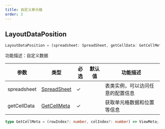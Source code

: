 ```yaml
---
title: 自定义单元格
order: 3
---
```


## LayoutDataPosition

```js | pure
LayoutDataPosition = (spreadsheet: SpreadSheet, getCellData: GetCellMeta) => GetCellMeta
```

功能描述：自定义数据

| 参数 | 类型 | 必选  | 默认值 | 功能描述 |
| --- | --- | --- | ---  | --- |
| spreadsheet | [SpreadSheet](/docs/api/basic-class/spreadsheet) | ✓ |    | 表类实例，可以访问任意的配置信息 |
| getCellData | [GetCellMeta](#viewmeta) | ✓ |    | 获取单元格数据和位置等信息|

```ts | pure
type GetCellMeta = (rowIndex?: number, colIndex?: number) => ViewMeta;
```
